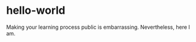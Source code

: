 hello-world
===========

Making your learning process public is embarrassing. Nevertheless, here I am. 

